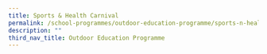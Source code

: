 ```yaml
---
title: Sports & Health Carnival
permalink: /school-programmes/outdoor-education-programme/sports-n-health-carnival
description: ""
third_nav_title: Outdoor Education Programme
---
```

